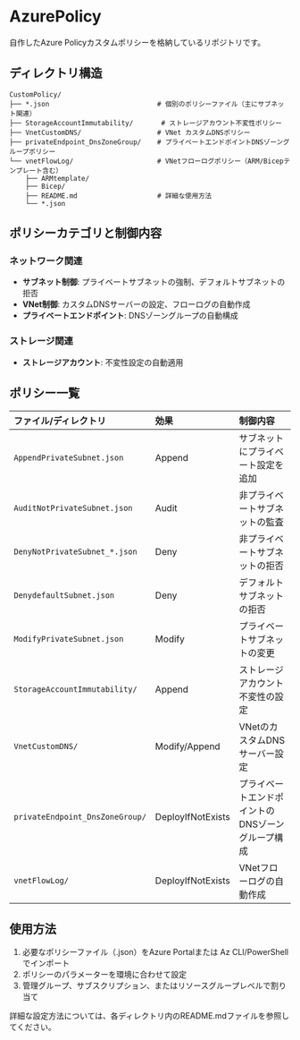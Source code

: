 # AzurePolicy
自作したAzure Policyカスタムポリシーを格納しているリポジトリです。

## ディレクトリ構造

```
CustomPolicy/
├── *.json                           # 個別のポリシーファイル（主にサブネット関連）
├── StorageAccountImmutability/       # ストレージアカウント不変性ポリシー
├── VnetCustomDNS/                   # VNet カスタムDNSポリシー
├── privateEndpoint_DnsZoneGroup/    # プライベートエンドポイントDNSゾーングループポリシー
└── vnetFlowLog/                     # VNetフローログポリシー（ARM/Bicepテンプレート含む）
    ├── ARMtemplate/
    ├── Bicep/
    ├── README.md                    # 詳細な使用方法
    └── *.json
```

## ポリシーカテゴリと制御内容

### ネットワーク関連
- **サブネット制御**: プライベートサブネットの強制、デフォルトサブネットの拒否
- **VNet制御**: カスタムDNSサーバーの設定、フローログの自動作成
- **プライベートエンドポイント**: DNSゾーングループの自動構成

### ストレージ関連
- **ストレージアカウント**: 不変性設定の自動適用

## ポリシー一覧

| ファイル/ディレクトリ | 効果 | 制御内容 |
|:---|:---|:---|
| `AppendPrivateSubnet.json` | Append | サブネットにプライベート設定を追加 |
| `AuditNotPrivateSubnet.json` | Audit | 非プライベートサブネットの監査 |
| `DenyNotPrivateSubnet_*.json` | Deny | 非プライベートサブネットの拒否 |
| `DenydefaultSubnet.json` | Deny | デフォルトサブネットの拒否 |
| `ModifyPrivateSubnet.json` | Modify | プライベートサブネットの変更 |
| `StorageAccountImmutability/` | Append | ストレージアカウント不変性の設定 |
| `VnetCustomDNS/` | Modify/Append | VNetのカスタムDNSサーバー設定 |
| `privateEndpoint_DnsZoneGroup/` | DeployIfNotExists | プライベートエンドポイントのDNSゾーングループ構成 |
| `vnetFlowLog/` | DeployIfNotExists | VNetフローログの自動作成 |

## 使用方法

1. 必要なポリシーファイル（.json）をAzure Portalまたは Az CLI/PowerShell でインポート
2. ポリシーのパラメーターを環境に合わせて設定
3. 管理グループ、サブスクリプション、またはリソースグループレベルで割り当て

詳細な設定方法については、各ディレクトリ内のREADME.mdファイルを参照してください。
